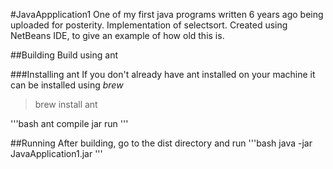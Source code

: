 #JavaAppplication1
One of my first java programs written 6 years ago being uploaded for posterity. Implementation of selectsort.
Created using NetBeans IDE, to give an example of how old this is.

##Building
Build using ant

###Installing ant
If you don't already have ant installed on your machine it can be installed using *brew*
> brew install ant

'''bash
ant compile jar run
'''

##Running
After building, go to the dist directory and run
'''bash
java -jar JavaApplication1.jar
'''



